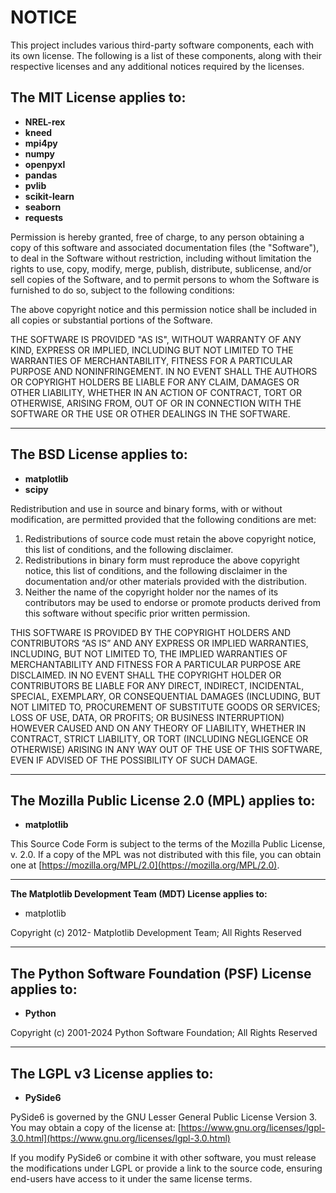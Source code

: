 # NOTICE
This project includes various third-party software components, each with its own license. The following is a list of these components, along with their respective licenses and any additional notices required by the licenses.

## **The MIT License applies to:**
- **NREL-rex**
- **kneed**
- **mpi4py**
- **numpy**
- **openpyxl**
- **pandas**
- **pvlib**
- **scikit-learn**
- **seaborn**
- **requests**

Permission is hereby granted, free of charge, to any person obtaining a copy of this software and associated documentation files (the "Software"), to deal in the Software without restriction, including without limitation the rights to use, copy, modify, merge, publish, distribute, sublicense, and/or sell copies of the Software, and to permit persons to whom the Software is furnished to do so, subject to the following conditions:

The above copyright notice and this permission notice shall be included in all copies or substantial portions of the Software.

THE SOFTWARE IS PROVIDED "AS IS", WITHOUT WARRANTY OF ANY KIND, EXPRESS OR IMPLIED, INCLUDING BUT NOT LIMITED TO THE WARRANTIES OF MERCHANTABILITY, FITNESS FOR A PARTICULAR PURPOSE AND NONINFRINGEMENT. IN NO EVENT SHALL THE AUTHORS OR COPYRIGHT HOLDERS BE LIABLE FOR ANY CLAIM, DAMAGES OR OTHER LIABILITY, WHETHER IN AN ACTION OF CONTRACT, TORT OR OTHERWISE, ARISING FROM, OUT OF OR IN CONNECTION WITH THE SOFTWARE OR THE USE OR OTHER DEALINGS IN THE SOFTWARE.

---

## **The BSD License applies to:**
- **matplotlib**
- **scipy**

Redistribution and use in source and binary forms, with or without modification, are permitted provided that the following conditions are met:

1. Redistributions of source code must retain the above copyright notice, this list of conditions, and the following disclaimer.
2. Redistributions in binary form must reproduce the above copyright notice, this list of conditions, and the following disclaimer in the documentation and/or other materials provided with the distribution.
3. Neither the name of the copyright holder nor the names of its contributors may be used to endorse or promote products derived from this software without specific prior written permission.

THIS SOFTWARE IS PROVIDED BY THE COPYRIGHT HOLDERS AND CONTRIBUTORS “AS IS” AND ANY EXPRESS OR IMPLIED WARRANTIES, INCLUDING, BUT NOT LIMITED TO, THE IMPLIED WARRANTIES OF MERCHANTABILITY AND FITNESS FOR A PARTICULAR PURPOSE ARE DISCLAIMED. IN NO EVENT SHALL THE COPYRIGHT HOLDER OR CONTRIBUTORS BE LIABLE FOR ANY DIRECT, INDIRECT, INCIDENTAL, SPECIAL, EXEMPLARY, OR CONSEQUENTIAL DAMAGES (INCLUDING, BUT NOT LIMITED TO, PROCUREMENT OF SUBSTITUTE GOODS OR SERVICES; LOSS OF USE, DATA, OR PROFITS; OR BUSINESS INTERRUPTION) HOWEVER CAUSED AND ON ANY THEORY OF LIABILITY, WHETHER IN CONTRACT, STRICT LIABILITY, OR TORT (INCLUDING NEGLIGENCE OR OTHERWISE) ARISING IN ANY WAY OUT OF THE USE OF THIS SOFTWARE, EVEN IF ADVISED OF THE POSSIBILITY OF SUCH DAMAGE.

---

## **The Mozilla Public License 2.0 (MPL) applies to:**
- **matplotlib**

This Source Code Form is subject to the terms of the Mozilla Public License, v. 2.0. If a copy of the MPL was not distributed with this file, you can obtain one at [https://mozilla.org/MPL/2.0](https://mozilla.org/MPL/2.0).

-----------------------------------------------------------------------------

**The Matplotlib Development Team (MDT) License applies to:**
- matplotlib

Copyright (c) 2012- Matplotlib Development Team; All Rights Reserved

-----------------------------------------------------------------------------

## **The Python Software Foundation (PSF) License applies to:**
- **Python**

Copyright (c) 2001-2024 Python Software Foundation; All Rights Reserved

---

## **The LGPL v3 License applies to:**
- **PySide6**

PySide6 is governed by the GNU Lesser General Public License Version 3. You may obtain a copy of the license at:
[https://www.gnu.org/licenses/lgpl-3.0.html](https://www.gnu.org/licenses/lgpl-3.0.html)

If you modify PySide6 or combine it with other software, you must release the modifications under LGPL or provide a link to the source code, ensuring end-users have access to it under the same license terms.

